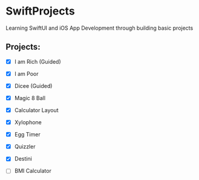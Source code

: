 # SwiftProjects
Learning SwiftUI and iOS App Development through building basic projects

## Projects:
- [x] I am Rich (Guided)
- [x] I am Poor
- [x] Dicee (Guided)
- [x] Magic 8 Ball
- [x] Calculator Layout
- [x] Xylophone
- [x] Egg Timer
- [x] Quizzler
- [x] Destini
- [ ] BMI Calculator

